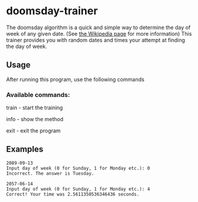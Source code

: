 # doomsday-trainer
The doomsday algorithm is a quick and simple way to determine the day of week of any given date.
(See [the Wikipedia page](https://en.wikipedia.org/wiki/Doomsday_rule) for more information)
This trainer provides you with random dates and times your attempt at finding the day of week.

## Usage

After running this program, use the following commands

### Available commands:

train - start the training

info - show the method

exit - exit the program

## Examples

	2089-09-13
	Input day of week (0 for Sunday, 1 for Monday etc.): 0
	Incorrect. The answer is Tuesday.

	2057-06-14
	Input day of week (0 for Sunday, 1 for Monday etc.): 4
	Correct! Your time was 2.5611350536346436 seconds.

